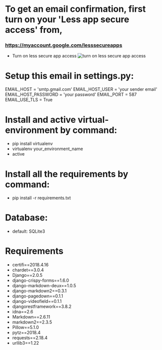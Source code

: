 # To get an email confirmation, first turn on your 'Less app secure access' from,
### https://myaccount.google.com/lesssecureapps

* Turn on less secure app access
![turn on less secure app access](https://user-images.githubusercontent.com/23103980/46763763-7ade1600-ccfc-11e8-9cfe-1cd835dde1b2.png)

# Setup this email in settings.py:
  EMAIL_HOST = 'smtp.gmail.com'
  EMAIL_HOST_USER = 'your sender email'
  EMAIL_HOST_PASSWORD = 'your password'
  EMAIL_PORT = 587
  EMAIL_USE_TLS = True

# Install and active virtual-environment by command:
   * pip install virtualenv
   * virtualenv your_environment_name
   * active

# Install all the requirements by command:
   * pip install -r requirements.txt
   
# Database:
   * default: SQLite3 

# Requirements
* certifi==2018.4.16
* chardet==3.0.4
* Django==2.0.5
* django-crispy-forms==1.6.0
* django-markdown-deux==1.0.5
* django-markdown2==0.3.1
* django-pagedown==0.1.1
* django-videofield==0.1.1
* djangorestframework==3.8.2
* idna==2.6
* Markdown==2.6.11
* markdown2==2.3.5
* Pillow==5.1.0
* pytz==2018.4
* requests==2.18.4
* urllib3==1.22
